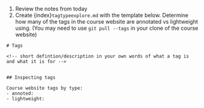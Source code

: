 1. Review the notes from today
2. Create {index}`tagtypeexplore.md`  with the template below. Determine how  many of the tags in the course website are annotated vs lightweight using. (You may need to use `git pull --tags` in your clone of the course website)


```
# Tags

<!-- short defintion/description in your own words of what a tag is and what it is for -->


## Inspecting tags

Course website tags by type: 
- annoted:
- lightweight: 
```